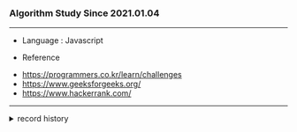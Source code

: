 ### Algorithm Study Since 2021.01.04
---

* Language : Javascript

* Reference
- https://programmers.co.kr/learn/challenges 
- https://www.geeksforgeeks.org/
- https://www.hackerrank.com/

---

<details>
  
  <summary>record history</summary>
  
  ![2021.04~05 challenge](https://user-images.githubusercontent.com/64457004/118136328-f701e280-b43e-11eb-97c8-276f97c54806.PNG)
  
</details>



